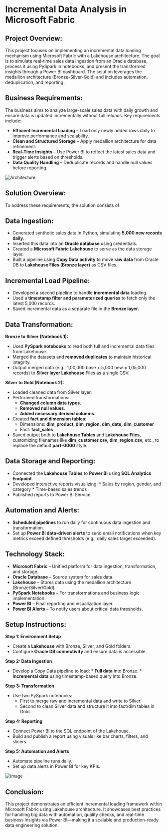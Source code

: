 # Incremental Data Analysis in Microsoft Fabric

## Project Overview:

This project focuses on implementing an incremental data loading mechanism using Microsoft Fabric with a Lakehouse architecture. The goal is to simulate real-time sales data ingestion from an Oracle database, process it using PySpark in notebooks, and present the transformed insights through a Power BI dashboard. The solution leverages the medallion architecture (Bronze-Silver-Gold) and includes automation, deduplication, and reporting.

## Business Requirements:

The business aims to analyze large-scale sales data with daily growth and ensure data is updated incrementally without full reloads. Key requirements include:

* **Efficient Incremental Loading** – Load only newly added rows daily to improve performance and scalability.
* **Clean and Structured Storage** – Apply medallion architecture for data refinement.
* **Real-Time Insights** – Use Power BI to reflect the latest sales data and trigger alerts based on thresholds.
* **Data Quality Handling** – Deduplicate records and handle null values before reporting.

![Architecture](https://github.com/user-attachments/assets/d67a2770-b44d-454e-ba8a-89c35ef6aa51)


## Solution Overview:

To address these requirements, the solution consists of:

## Data Ingestion:

* Generated synthetic sales data in Python, simulating **5,000 new records daily**.
* Inserted this data into an **Oracle database** using credentials.
* Created a **Microsoft Fabric Lakehouse** to serve as the data storage layer.
* Built a pipeline using **Copy Data activity** to move **raw data** from Oracle DB to **Lakehouse Files (Bronze layer)** as CSV files.

## Incremental Load Pipeline:

* Developed a second pipeline to handle **incremental data** loading.
* Used a **timestamp filter and parameterized queries** to fetch only the latest 5,000 records.
* Saved incremental data as a separate file in the **Bronze layer**.

## Data Transformation:

**Bronze to Silver (Notebook 1):**

* Used **PySpark notebooks** to read both full and incremental data files from Lakehouse.
* Merged the datasets and **removed duplicates** to maintain historical integrity.
* Output merged data (e.g., 1,00,000 base + 5,000 new = 1,05,000 records) to **Silver layer Lakehouse** Files as a single CSV.

**Silver to Gold (Notebook 2):**

* Loaded cleaned data from Silver layer.
* Performed transformations:
    * **Changed column data types**.
    * **Removed null values**.
    * **Added necessary derived columns**.
* Created **fact and dimension tables**:
    * Dimensions: **dim_product, dim_region, dim_date, dim_customer**
    * Fact: **fact_sales**
* Saved output both to **Lakehouse Tables** and **Lakehouse Files**, customizing filenames like **dim_customer.csv, dim_region.csv,** etc., to replace the default **part-0000** style.

## Data Storage and Reporting:

* Connected the **Lakehouse Tables** to **Power BI** using **SQL Analytics Endpoint**.
* Developed interactive reports visualizing:
      * Sales by region, gender, and category
      * Time-based sales trends
* Published reports to Power BI Service.

## Automation and Alerts:

* **Scheduled pipelines** to run daily for continuous data ingestion and transformation.
* Set up **Power BI data-driven alerts** to send email notifications when key metrics exceed defined thresholds (e.g., daily sales target exceeded).

## Technology Stack:

* **Microsoft Fabric** – Unified platform for data ingestion, transformation, and storage.
* **Oracle Database** – Source system for sales data.
* **Lakehouse** – Stores data using the medallion architecture (Bronze/Silver/Gold).
* **PySpark Notebooks** – For transformations and business logic implementation.
* **Power BI** – Final reporting and visualization layer.
* **Power BI Alerts** – To notify users about critical data thresholds.

## Setup Instructions:

**Step 1: Environment Setup**

* Create a **Lakehouse** with Bronze, Silver, and Gold folders.
* Configure **Oracle DB connectivity** and ensure data is accessible.

**Step 2: Data Ingestion**

* Develop a Copy Data pipeline to load:
      * **Full data** into Bronze.
      * **Incremental data** using timestamp-based query into Bronze.

**Step 3: Transformation**

* Use two PySpark notebooks:
     * First to merge raw and incremental data and write to Silver.
     * Second to clean Silver data and structure it into fact/dim tables in Gold.

**Step 4: Reporting**

* Connect Power BI to the SQL endpoint of the Lakehouse.
* Build and publish a report using visuals like bar charts, filters, and slicers.

**Step 5: Automation and Alerts**

* Automate pipeline runs daily.
* Set up data alerts in Power BI for key KPIs.

![image](https://github.com/user-attachments/assets/2a116de2-739a-4eb7-ba3e-5329812706ba)

## Conclusion:

This project demonstrates an efficient incremental loading framework within Microsoft Fabric using Lakehouse architecture. It showcases best practices for handling big data with automation, quality checks, and real-time business insights via Power BI—making it a scalable and production-ready data engineering solution.
